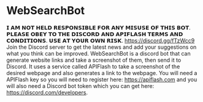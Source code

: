 # WebSearchBot
𝗜 𝗔𝗠 𝗡𝗢𝗧 𝗛𝗘𝗟𝗗 𝗥𝗘𝗦𝗣𝗢𝗡𝗦𝗜𝗕𝗟𝗘 𝗙𝗢𝗥 𝗔𝗡𝗬 𝗠𝗜𝗦𝗨𝗦𝗘 𝗢𝗙 𝗧𝗛𝗜𝗦 𝗕𝗢𝗧. 𝗣𝗟𝗘𝗔𝗦𝗘 𝗢𝗕𝗘𝗬 𝗧𝗢 𝗧𝗛𝗘 𝗗𝗜𝗦𝗖𝗢𝗥𝗗 𝗔𝗡𝗗 𝗔𝗣𝗜𝗙𝗟𝗔𝗦𝗛 𝗧𝗘𝗥𝗠𝗦 𝗔𝗡𝗗 𝗖𝗢𝗡𝗗𝗜𝗧𝗜𝗢𝗡𝗦. 𝗨𝗦𝗘 𝗔𝗧 𝗬𝗢𝗨𝗥 𝗢𝗪𝗡 𝗥𝗜𝗦𝗞.
https://discord.gg/fTzWcc9 Join the Discord server to get the latest news and add your suggestions on what you think can be improved.
WebSearchBot is a discord bot that can generate website links and take a screenshot of them, then send it to Discord. It uses a service called APIFlash to take a screenshot of the desired webpage and also generates a link to the webpage. You will need a APIFlash key so you will need to register here: https://apiflash.com and you will also need a Discord bot token which you can get here: https://discord.com/developers. 
